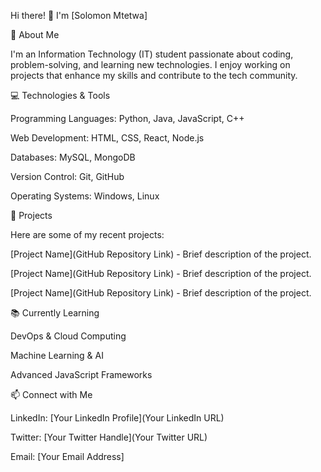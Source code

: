 Hi there! 👋 I'm [Solomon Mtetwa]

🚀 About Me

I'm an Information Technology (IT) student passionate about coding, problem-solving, and learning new technologies. I enjoy working on projects that enhance my skills and contribute to the tech community.

💻 Technologies & Tools

Programming Languages: Python, Java, JavaScript, C++

Web Development: HTML, CSS, React, Node.js

Databases: MySQL, MongoDB

Version Control: Git, GitHub

Operating Systems: Windows, Linux

📂 Projects

Here are some of my recent projects:

[Project Name](GitHub Repository Link) - Brief description of the project.

[Project Name](GitHub Repository Link) - Brief description of the project.

[Project Name](GitHub Repository Link) - Brief description of the project.

📚 Currently Learning

DevOps & Cloud Computing

Machine Learning & AI

Advanced JavaScript Frameworks

📫 Connect with Me

LinkedIn: [Your LinkedIn Profile](Your LinkedIn URL)

Twitter: [Your Twitter Handle](Your Twitter URL)

Email: [Your Email Address]
